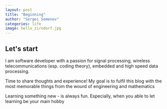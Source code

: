 ```yaml
---
layout: post
title: "Beginning"
author: "Sergei Semenov"
categories: life
image: hello_zirndorf.jpg
---
```


## Let's start
I am software developer with a passion for signal processing, wireless telecommunications (esp. coding theory), embedded and high speed data processing.

Time to share thoughts and experience! My goal is to fulfil this blog with the most memorable things from the wourd of engineering and mathematics 

Learning something new - is always fun. Especially, when you able to let learning be your main hobby

